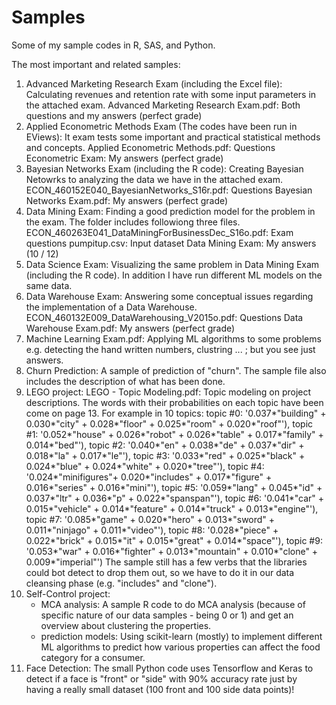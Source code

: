 # Samples
Some of my sample codes in R, SAS, and Python.

The most important and related samples:
1. Advanced Marketing Research Exam (including the Excel file): Calculating revenues and retention rate with some input parameters in the attached exam.
    Advanced Marketing Research Exam.pdf: Both questions and my answers (perfect grade)
2. Applied Econometric Methods Exam (The codes have been run in EViews): It exam tests some important and practical statistical methods and concepts.
    Applied Econometric Methods.pdf: Questions
    Econometric Exam: My answers (perfect grade)
3. Bayesian Networks Exam (including the R code): Creating Bayesian Netowrks to analyzing the data we have in the attached exam.
    ECON_460152E040_BayesianNetworks_S16r.pdf: Questions
    Bayesian Networks Exam.pdf: My answers (perfect grade)
4. Data Mining Exam: Finding a good prediction model for the problem in the exam. The folder includes followiong three files.
    ECON_460263E041_DataMiningForBusinessDec_S16o.pdf: Exam questions
    pumpitup.csv: Input dataset
    Data Mining Exam: My answers (10 / 12)
5. Data Science Exam: Visualizing the same problem in Data Mining Exam (including the R code). In addition I have run different ML models on the same data.
6. Data Warehouse Exam: Answering some conceptual issues regarding the implementation of a Data Warehouse.
    ECON_460132E009_DataWarehousing_V2015o.pdf: Questions
    Data Warehouse Exam.pdf: My answers (perfect grade)
7. Machine Learning Exam.pdf: Applying ML algorithms to some problems e.g. detecting the hand written numbers, clustring ... ; but you see just answers.
8. Churn Prediction: A sample of prediction of "churn". The sample file also includes the description of what has been done.
9. LEGO project:
    LEGO - Topic Modeling.pdf: Topic modeling on project descriptions. The words with their probabilities on each topic have been come on page 13. For example in 10 topics:
        topic #0: '0.037*"building" + 0.030*"city" + 0.028*"floor" + 0.025*"room" + 0.020*"roof"'), 
        topic #1: '0.052*"house" + 0.026*"robot" + 0.026*"table" + 0.017*"family" + 0.014*"bed"'), 
        topic #2: '0.040*"en" + 0.038*"de" + 0.037*"dir" + 0.018*"la" + 0.017*"le"'), 
        topic #3: '0.033*"red" + 0.025*"black" + 0.024*"blue" + 0.024*"white" + 0.020*"tree"'), 
        topic #4: '0.024*"minifigures"+ 0.020*"includes" + 0.017*"figure" + 0.016*"series" + 0.016*"mini"'), 
        topic #5: '0.059*"lang" + 0.045*"id" + 0.037*"ltr" + 0.036*"p" + 0.022*"spanspan"'), 
        topic #6: '0.041*"car" + 0.015*"vehicle" + 0.014*"feature" + 0.014*"truck" + 0.013*"engine"'), 
        topic #7: '0.085*"game" + 0.020*"hero" + 0.013*"sword" + 0.011*"ninjago" + 0.011*"video"'), 
        topic #8: '0.028*"piece" + 0.022*"brick" + 0.015*"it" + 0.015*"great" + 0.014*"space"'), 
        topic #9: '0.053*"war" + 0.016*"fighter" + 0.013*"mountain" + 0.010*"clone" + 0.009*"imperial"')
    The sample still has a few verbs that the libraries could bot detect to drop them out, so we have to do it in our data cleansing phase (e.g. "includes" and "clone").
10. Self-Control project:
    * MCA analysis: A sample R code to do MCA analysis (because of specific nature of our data samples - being 0 or 1) and get an overview about clustering the properties.
    * prediction models: Using scikit-learn (mostly) to implement different ML algorithms to predict how various properties can affect the food category for a consumer.
11. Face Detection: The small Python code uses Tensorflow and Keras to detect if a face is "front" or "side" with 90% accuracy rate just by having a really small dataset (100 front and 100 side data points)!
